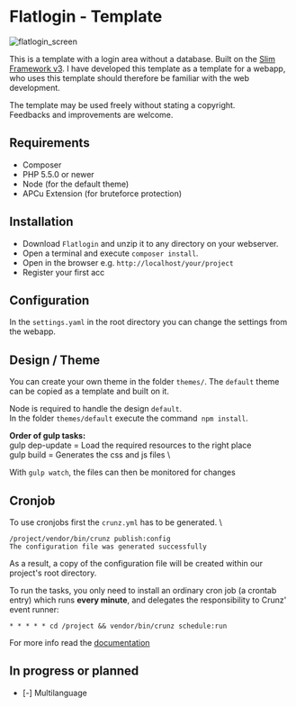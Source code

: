 # Flatlogin - Template

![flatlogin_screen](https://user-images.githubusercontent.com/15847494/68676863-39511780-055b-11ea-9376-d4a1e8d1704a.PNG)

This is a template with a login area without a database. Built on the [Slim Framework v3](https://www.slimframework.com/).
I have developed this template as a template for a webapp, 
who uses this template should therefore be familiar with the web development.

The template may be used freely without stating a copyright.\
Feedbacks and improvements are welcome.

## Requirements
* Composer
* PHP 5.5.0 or newer
* Node (for the default theme)
* APCu Extension (for bruteforce protection)

## Installation
* Download `Flatlogin` and unzip it to any directory on your webserver.
* Open a terminal and execute `composer install`.
* Open in the browser e.g. `http://localhost/your/project`
* Register your first acc

## Configuration
In the `settings.yaml` in the root directory you can change the settings from the webapp.

## Design / Theme
You can create your own theme in the folder `themes/`. 
The `default` theme can be copied as a template and built on it.

Node is required to handle the design `default`. \
In the folder `themes/default` execute the command` npm install`. 

**Order of gulp tasks:** \
gulp dep-update = Load the required resources to the right place \
gulp build = Generates the css and js files \

With `gulp watch`, the files can then be monitored for changes

## Cronjob
To use cronjobs first the `crunz.yml` has to be generated. \
```
/project/vendor/bin/crunz publish:config
The configuration file was generated successfully
```
As a result, a copy of the configuration file will be created within our project's root directory.

To run the tasks, you only need to install an ordinary cron job (a crontab entry) which runs **every minute**, 
and delegates the responsibility to Crunz' event runner:
```
* * * * * cd /project && vendor/bin/crunz schedule:run
```

For more info read the [documentation](https://github.com/lavary/crunz)

## In progress or planned
- [-] Multilanguage
